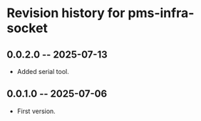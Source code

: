 # Revision history for pms-infra-socket

## 0.0.2.0 -- 2025-07-13

* Added serial tool.

## 0.0.1.0 -- 2025-07-06

* First version.
